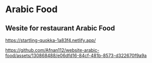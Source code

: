 # Arabic Food
## Wesite for restaurant Arabic Food

https://startling-quokka-1a83f4.netlify.app/

https://github.com/Afnan112/website-arabic-food/assets/130868488/e06dfd16-84cf-481b-8573-d322670f9a9a
